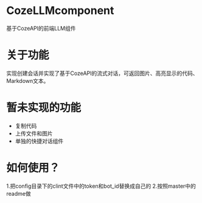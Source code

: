 # CozeLLMcomponent
基于CozeAPI的前端LLM组件

# 关于功能

实现创建会话并实现了基于CozeAPI的流式对话，可返回图片、高亮显示的代码、Markdown文本。

# 暂未实现的功能

- 复制代码
- 上传文件和图片
- 单独的快捷对话组件

# 如何使用？

1.把config目录下的clint文件中的token和bot_id替换成自己的
2.按照master中的readme做
